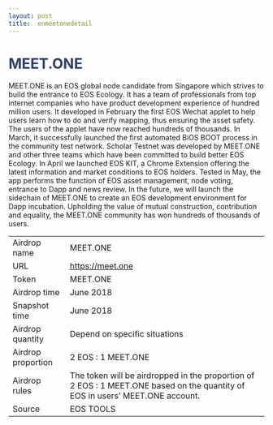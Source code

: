 ```yaml
---
layout: post
title:  enmeetonedetail
---
```


<h1 style="color: #2F416A">MEET.ONE</h1>
<p>
MEET.ONE is an EOS global node candidate from Singapore which strives to build the entrance to EOS Ecology. It has a team of professionals from top internet companies who have product development experience of hundred million users. It developed in February the first EOS Wechat applet to help users learn how to do and verify mapping, thus ensuring the asset safety. The users of the applet have now reached hundreds of thousands. In March, it successfully launched the first automated BiOS BOOT process in the community test network. Scholar Testnet was developed by MEET.ONE and other three teams which have been committed to build better EOS Ecology. In April we launched EOS KIT, a Chrome Extension offering the latest information and market conditions to EOS holders. Tested in May, the app performs the function of EOS asset management, node voting, entrance to Dapp and news review. In the future, we will launch the sidechain of MEET.ONE to create an EOS development environment for Dapp incubation. Upholding the value of mutual construction, contribution and equality, the MEET.ONE community has won hundreds of thousands of users.
</p>
<table class="center">
  <tbody>
    <tr>
        <td class="tablehalf">Airdrop name</td>
        <td class="tablehalf">MEET.ONE</td>
    </tr>
    <tr>
        <td>URL</td>
        <td><a href="https://meet.one" target="_blank">https://meet.one</a></td>
    </tr>
    <tr>
        <td>Token</td>
        <td>MEET.ONE</td>
    </tr>
    <tr>
        <td>Airdrop time</td>
        <td>June 2018</td>
    </tr>
    <tr>
        <td>Snapshot time</td>
        <td>June 2018</td>
    </tr>
    <tr>
        <td>Airdrop quantity</td>
        <td>Depend on specific situations</td>
    </tr>
    <tr>
        <td>Airdrop proportion</td>
        <td>2 EOS : 1 MEET.ONE</td>
    </tr>
    <tr>
        <td>Airdrop rules</td>
        <td>
        The token will be airdropped in the proportion of 2 EOS : 1 MEET.ONE based on the quantity of EOS in users’ MEET.ONE account.
        </td>
    </tr>
     <tr>
        <td>Source</td>
        <td>EOS TOOLS</td>
    </tr>
  </tbody>
</table>
